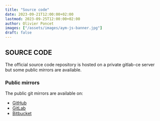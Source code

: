 ```yaml
---
title: "Source code"
date: 2023-09-21T12:00:00+02:00
lastmod: 2023-09-25T12:00:00+02:00
author: Olivier Poncet
images: ["/assets/images/aym-js-banner.jpg"]
draft: false
---
```

## SOURCE CODE

The official source code repository is hosted on a private gitlab-ce server but some public mirrors are available.

### Public mirrors

The public git mirrors are available on:

  - [GitHub](https://github.com/ponceto/aym-js)
  - [GitLab](https://gitlab.com/ponceto/aym-js)
  - [Bitbucket](https://bitbucket.org/ponceto/aym-js)

